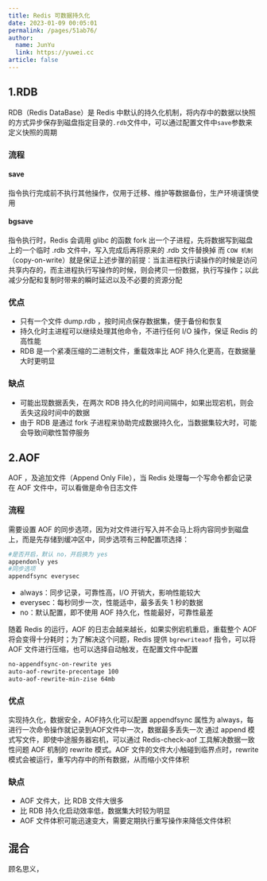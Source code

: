 ```yaml
---
title: Redis 可数据持久化
date: 2023-01-09 00:05:01
permalink: /pages/51ab76/
author: 
  name: JunYu
  link: https://yuwei.cc
article: false
---
```

## 1.RDB
RDB（Redis DataBase）是 Redis 中默认的持久化机制，将内存中的数据以快照的方式异步保存到磁盘指定目录的`.rdb`文件中，可以通过配置文件中`save`参数来定义快照的周期
### 流程
#### save
指令执行完成前不执行其他操作，仅用于迁移、维护等数据备份，生产环境谨慎使用
#### bgsave
指令执行时，Redis 会调用 glibc 的函数 fork 出一个子进程，先将数据写到磁盘上的一个临时 .rdb 文件中，写入完成后再将原来的 .rdb 文件替换掉
而 `COW 机制`（copy-on-write）就是保证上述步骤的前提：当主进程执行读操作的时候是访问共享内存的，而主进程执行写操作的时候，则会拷贝一份数据，执行写操作；以此减少分配和复制时带来的瞬时延迟以及不必要的资源分配
### 优点

- 只有一个文件 dump.rdb ，按时间点保存数据集，便于备份和恢复
- 持久化时主进程可以继续处理其他命令，不进行任何 I/O 操作，保证 Redis 的高性能
- RDB 是一个紧凑压缩的二进制文件，重载效率比 AOF 持久化更高，在数据量大时更明显
### 缺点

- 可能出现数据丢失，在两次 RDB 持久化的时间间隔中，如果出现宕机，则会丢失这段时间中的数据
- 由于 RDB 是通过 fork 子进程来协助完成数据持久化，当数据集较大时，可能会导致间歇性暂停服务
## 2.AOF
AOF ，及追加文件（Append Only File），当 Redis 处理每一个写命令都会记录在 AOF 文件中，可以看做是命令日志文件
### 流程
需要设置 AOF 的同步选项，因为对文件进行写入并不会马上将内容同步到磁盘上，而是先存储到缓冲区中，同步选项有三种配置项选择：
```bash
#是否开启，默认 no，开启换为 yes
appendonly yes
#同步选项
appendfsync everysec
```

- always：同步记录，可靠性高，I/O 开销大，影响性能较大
- everysec：每秒同步一次，性能适中，最多丢失 1 秒的数据
- no：默认配置，即不使用 AOF 持久化，性能最好，可靠性最差

随着 Redis 的运行，AOF 的日志会越来越长，如果实例宕机重启，重载整个 AOF 将会变得十分耗时；为了解决这个问题，Redis 提供 `bgrewriteaof` 指令，可以将 AOF 文件进行压缩，也可以选择自动触发，在配置文件中配置
```bash
no-appendfsync-on-rewrite yes
auto-aof-rewrite-precentage 100
auto-aof-rewrite-min-zise 64mb
```
### 优点
实现持久化，数据安全，AOF持久化可以配置 appendfsync 属性为 always，每进行一次命令操作就记录到AOF文件中一次，数据最多丢失一次
通过 append 模式写文件，即使中途服务器宕机，可以通过 Redis-check-aof 工具解决数据一致性问题
AOF 机制的 rewrite 模式。AOF 文件的文件大小触碰到临界点时，rewrite 模式会被运行，重写内存中的所有数据，从而缩小文件体积
### 缺点

- AOF 文件大，比 RDB 文件大很多
- 比 RDB 持久化启动效率低，数据集大时较为明显
- AOF 文件体积可能迅速变大，需要定期执行重写操作来降低文件体积
## 混合
顾名思义，

